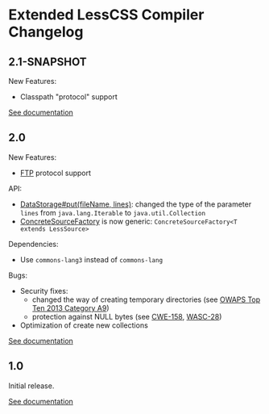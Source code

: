 # Extended LessCSS Compiler Changelog

## 2.1-SNAPSHOT
New Features:
* Classpath "protocol" support

[See documentation](http://lesscss-extended-compiler.projects.gabrys.biz/LATEST/)

## 2.0
New Features:
* [FTP](https://tools.ietf.org/html/rfc959) protocol support

API:
* [DataStorage#put(fileName, lines)](http://lesscss-extended-compiler.projects.gabrys.biz/2.0/apidocs/index.html?biz/gabrys/lesscss/extended/compiler/storage/DataStorage.html): changed the type of the parameter `lines` from `java.lang.Iterable` to `java.util.Collection`
* [ConcreteSourceFactory](http://lesscss-extended-compiler.projects.gabrys.biz/2.0/apidocs/index.html?biz/gabrys/lesscss/extended/compiler/source/ConcreteSourceFactory.html) is now generic: `ConcreteSourceFactory<T extends LessSource>`

Dependencies:
* Use <code>commons-lang3</code> instead of <code>commons-lang</code>

Bugs:
* Security fixes:
  * changed the way of creating temporary directories (see [OWAPS Top Ten 2013 Category A9](https://www.owasp.org/index.php/Top_10_2013-A9-Using_Components_with_Known_Vulnerabilities))
  * protection against NULL bytes (see [CWE-158](http://cwe.mitre.org/data/definitions/158.html), [WASC-28](http://projects.webappsec.org/w/page/13246949/Null%20Byte%20Injection))
* Optimization of create new collections

[See documentation](http://lesscss-extended-compiler.projects.gabrys.biz/2.0/)

## 1.0
Initial release.

[See documentation](http://lesscss-extended-compiler.projects.gabrys.biz/1.0/)